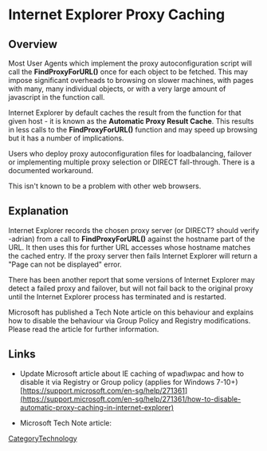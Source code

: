 # Internet Explorer Proxy Caching

## Overview

Most User Agents which implement the proxy autoconfiguration script will
call the **FindProxyForURL()** once for each object to be fetched. This
may impose significant overheads to browsing on slower machines, with
pages with many, many individual objects, or with a very large amount of
javascript in the function call.

Internet Explorer by default caches the result from the function for
that given host - it is known as the **Automatic Proxy Result Cache**.
This results in less calls to the **FindProxyForURL()** function and may
speed up browsing but it has a number of implications.

Users who deploy proxy autoconfiguration files for loadbalancing,
failover or implementing multiple proxy selection or DIRECT
fall-through. There is a documented workaround.

This isn't known to be a problem with other web browsers.

## Explanation

Internet Explorer records the chosen proxy server (or DIRECT? should
verify -adrian) from a call to **FindProxyForURL()** against the
hostname part of the URL. It then uses this for further URL accesses
whose hostname matches the cached entry. If the proxy server then fails
Internet Explorer will return a "Page can not be displayed" error.

There has been another report that some versions of Internet Explorer
may detect a failed proxy and failover, but will not fail back to the
original proxy until the Internet Explorer process has terminated and is
restarted.

Microsoft has published a Tech Note article on this behaviour and
explains how to disable the behaviour via Group Policy and Registry
modifications. Please read the article for further information.

## Links

  - Update Microsoft article about IE caching of wpad\\wpac and how to
    disable it via Registry or Group policy (applies for Windows 7-10+)
    [https://support.microsoft.com/en-sg/help/271361](https://support.microsoft.com/en-sg/help/271361/how-to-disable-automatic-proxy-caching-in-internet-explorer)

  - Microsoft Tech Note article:
    [](http://support.microsoft.com/?scid=kb%3Ben-us%3B271361&x=14&y=15)

[CategoryTechnology](https://wiki.squid-cache.org/action/show/Technology/ProxyPac/InternetExplorerCaching/CategoryTechnology#)
